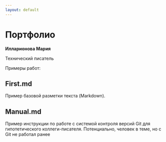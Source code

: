 ```yaml
---
layout: default
---
```



# Портфолио 

**Илларионова Мария**

Технический писатель

Примеры работ:

## First.md

Пример базовой разметки текста (Markdown).

## Manual.md

Пример инструкции по работе с системой контроля версий Git для гипотетического коллеги-писателя. Потенциально, человек в теме, но с Git не работал ранее
